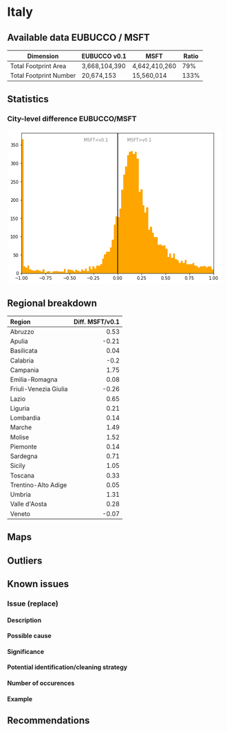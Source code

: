 
# Italy
## Available data EUBUCCO / MSFT

| Dimension    | EUBUCCO v0.1 | MSFT | Ratio |
| -------- | ------- | ------- | ------- |
|Total Footprint Area|3,668,104,390|4,642,410,260|79%|
|Total Footprint Number|20,674,153|15,560,014|133%|


## Statistics

### City-level difference EUBUCCO/MSFT 
 ![City-level difference EUBUCCO/MSFT](../imgs/city_diff/italy_city_diff.png)

## Regional breakdown

| Region                |   Diff. MSFT/v0.1 |
|:----------------------|------------------:|
| Abruzzo               |              0.53 |
| Apulia                |             -0.21 |
| Basilicata            |              0.04 |
| Calabria              |             -0.2  |
| Campania              |              1.75 |
| Emilia-Romagna        |              0.08 |
| Friuli-Venezia Giulia |             -0.26 |
| Lazio                 |              0.65 |
| Liguria               |              0.21 |
| Lombardia             |              0.14 |
| Marche                |              1.49 |
| Molise                |              1.52 |
| Piemonte              |              0.14 |
| Sardegna              |              0.71 |
| Sicily                |              1.05 |
| Toscana               |              0.33 |
| Trentino-Alto Adige   |              0.05 |
| Umbria                |              1.31 |
| Valle d'Aosta         |              0.28 |
| Veneto                |             -0.07 |

## Maps
## Outliers
## Known issues

### Issue (replace) 

#### Description

#### Possible cause

#### Significance 

#### Potential identification/cleaning strategy

#### Number of occurences

#### Example
## Recommendations
